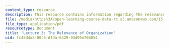 ```yaml
---
content_type: resource
description: This resource contains information regarding the relevance of organization.
file: /media/https%3A/open-learning-course-data-rc.s3.amazonaws.com/15-229-managing-global-integration-spring-2012/fc48d4a800c5dfda642903d95e704054_MIT15_229S12_lec03.pdf
file_type: application/pdf
resourcetype: Document
title: 'Lecture 3: The Relevance of Organization'
uid: fc48d4a8-00c5-dfda-6429-03d95e704054
---
```

